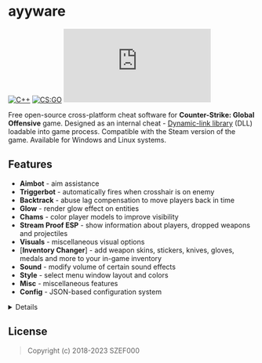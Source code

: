 # ayyware
[![C++](https://img.shields.io/badge/language-C%2B%2B-%23f34b7d.svg?style=plastic)](https://en.wikipedia.org/wiki/C%2B%2B) 
[![CS:GO](https://img.shields.io/badge/game-CS%3AGO-yellow.svg?style=plastic)](https://store.steampowered.com/app/730/CounterStrike_Global_Offensive/) 
[![License](https://github.com/SZEF000/CHEAT/blob/master/LICENSE.txt)](LICENSE)

Free open-source cross-platform cheat software for **Counter-Strike: Global Offensive** game. Designed as an internal cheat - [Dynamic-link library](https://en.wikipedia.org/wiki/Dynamic-link_library) (DLL) loadable into game process. Compatible with the Steam version of the game. Available for Windows and Linux systems.

## Features
*   **Aimbot** - aim assistance
*   **Triggerbot** - automatically fires when crosshair is on enemy
*   **Backtrack** - abuse lag compensation to move players back in time
*   **Glow** - render glow effect on entities
*   **Chams** - color player models to improve visibility
*   **Stream Proof ESP** - show information about players, dropped weapons and projectiles
*   **Visuals** - miscellaneous visual options
*   [**Inventory Changer**] - add weapon skins, stickers, knives, gloves, medals and more to your in-game inventory
*   **Sound** - modify volume of certain sound effects
*   **Style** - select menu window layout and colors
*   **Misc** - miscellaneous features
*   **Config** - JSON-based configuration system

<details>

*   **Aimbot** - aim assistance
    *   **Enabled** - on / off master switch
    *   **On key \[ key \]** - aimbot works only when chosen key is being held
    *   **Aimlock** - brings your aim to the target (affected by Smooth).
    *   **Silent** - aimbot is not visible on your screen (client-sided only)
    *   **Friendly fire** - treat allies as enemies
    *   **Visible only** - aim only on visible players
    *   **Scoped only** - aimbot works only when using scope (applies only to sniper rifles)
    *   **Ignore flash** - ignore flashbang i.e. aim when local player is flashed
    *   **Ignore smoke** - ignore smoke i.e. aim when target is in smoke
    *   **Auto shot** - shoot automatically when target found
    *   **Auto scope** - automatically scopes sniper rifle before shooting
    *   **Bone** - bone which aimbot aims at
    *   **Fov** - field-of-view which aimbot operates \[*0*-*255*\]
    *   **Smooth** - smooth aimbot movement in order to seem more human-like
    *   **Max aim inaccuracy** - maximum weapon inaccuracy allowing aimbot to run, lowering this value will e.g. disable aimbot while jumping or running

*   **Triggerbot** - automatically fires when crosshair is on enemy
    *   **Enabled** - on / off master switch
    *   **On key \[ key \]** - triggerbot works only when chosen key is being held
    *   **Friendly fire** - treat allies as enemies
    *   **Scoped only** - triggerbot works only when using scope (applies only to sniper rifles)
    *   **Ignore flash** - ignore flashbang i.e. shoot when local player is flashed
    *   **Ignore smoke** - ignore smoke i.e. shoot when target is in smoke
    *   **Hitgroup** - body parts on which triggerbot works
    *   **Shot delay** - delay time in ms (milliseconds)
    *   **Min damage** - minimal damage to fire.

*   **Backtrack** - abuse lag compensation in order to move players back in time
    *   **Enabled** - on / off master switch
    *   **Ignore smoke** - ignore smoke i.e. backtrack when target is in smoke
    *   **Time limit** - limit the backtracking window \[*1*-*200*ms\]

*   **Glow** - render glow effect on entities

    *Allies, Enemies, Planting (player planting bomb), Defusing (player defusing bomb), Local player, Weapons (dropped weapons), C4, Planted C4, Chickens, Defuse kits, Projectiles, Hostages, Ragdolls* **/** *All, Visible, Occluded*

    *   **Enabled** - on / off master switch
    *   **Health based** - color is based on player's hp
    *   **Color** - glow color in rgba format
    *   **Style** - glow style { `Default`, `Rim3d`, `Edge`, `Edge Pulse` }

*   **Chams** - color player models to improve visibility

    *Allies, Enemies, Planting (player planting bomb), Defusing (player defusing bomb), Local player, Weapons (dropped weapons), Hands (view model hands), Backtrack (requires backtrack to be enabled), Sleeves (view model)* **/** *All, Visible, Occluded*
    *   **Enabled** - on / off master switch
    *   **Health based** - color is based on player's hp
    *   **Blinking** - change transparency frequently
    *   **Material** - material applied to model { `Normal`, `Flat`, `Animated`, `Platinum`, `Glass`, `Chrome`, `Crystal`, `Silver`, `Gold`, `Plastic`, `Glow` }
    *   **Wireframe** - render triangle mesh instead of solid material
    *   **Cover** - draw chams material on top of the original material instead of overriding it
    *   **Ignore-Z** - draw material through walls

*   **ESP** - show additional information about players and game world
    1.  *Allies, Enemies*
        *   *All, Visible, Occluded*

    2.  *Weapons*

    3.  *Projectiles*
        *   *Flashbang, HE Grenade, Breach Charge, Bump Mine, Decoy Grenade, Molotov, TA Grenade, Smoke Grenade, Snowball*

    4.  *Danger Zone*
        *   *Sentries, Drones, Cash, Cash Dufflebag, Pistol Case, Light Case, Heavy Case, Explosive Case, Tools Case, Full Armor, Armor, Helmet, Parachute, Briefcase, Tablet Upgrade, ExoJump, Ammobox, Radar Jammer*

    *   **Enabled** - on / off master switch
    *   **Font** - esp text font
    *   **Snaplines** - draw snapline to player
    *   **Eye traces** - draw player eye traces (shows where player looks)
    *   **Box** - draw 2D box over player model
    *   **Name** - draw player name
    *   **Health** - draw player health
    *   **Health bar** - draw rectangle indicating player health
    *   **Armor** - draw player armor
    *   **Armor bar** - draw rectangle indicating player armor
    *   **Money** - draw player money
    *   **Head dot** - draw dot on player's head
    *   **Active Weapon** - draw player equipped weapon

*   **Visuals** - miscellaneous visual options
    *   **Disable post-processing** - disable post-processing effects in order to increase FPS
    *   **Inverse ragdoll gravity** - inverse gravitational acceleration on falling player ragdoll corpse (during death sequence)
    *   **No fog** - remove fog from map for better visibility
    *   **No 3d sky** - remove 3d skybox from map - increases FPS
    *   **No visual recoil** - remove visual recoil punch effect
    *   **No hands** - remove arms / hands model from first-person view
    *   **No sleeves** - remove sleeves model from first-person view
    *   **No weapons** - remove weapons model from first-person view
    *   **No smoke** - remove smoke grenade effect
    *   **No blur** - remove blur
    *   **No scope overlay** - remove black overlay while scoping
    *   **No grass** - remove grass from map in Danger Zone mode (`dz_blacksite` and `dz_sirocco` maps)
    *   **No shadows** - disable dynamic shadows
    *   **Wireframe smoke** - render smoke skeleton instead of particle effect
    *   **Zoom \[ key \]** - enable zoom on unzoomable weapons
    *   **Thirdperson** - thirdperson view
    *   **Thirdperson distance** - camera distance in thirdperson view
    *   **View model FOV** - change view model FOV \[*-60*-*0*-*60*\] (0 - actual view model, negative values - decreased view model, positive values - increased view model)
    *   **FOV** - change view FOV \[*-60*-*0*-*60*\] (0 - actual view fov, negative values - decreased, positive values - increased)
    *   **Far Z** - far clipping range, useful after disabling fog on large maps (e.g `dz_sirocco`) to render distant buildings
    *   **Flash reduction** - reduces flashbang grenade effect \[*0*-*100*%\] (0 - full flash, 100 - no flash)
    *   **Brightness** - control game brightness \[*0.0*-*1.0*\]
    *   **Skybox** - change sky(box)
    *   **World color** - set world material ambient light color
    *   **Deagle spinner** - play "spinning" inspect animation when holding Deagle
    *   **Screen effect** - screenspace effect - *Drone cam, Drone cam with noise, Underwater, Healthboost, Dangerzone*
    *   **Hit effect** - show screen effect on enemy hit
    *   **Hit marker** - show a cross detail on enemy hit

*   **Inventory Changer** - add weapon skins, stickers, knives, gloves, medals and more to your in-game inventory

*   **Sound** - modify volume of certain sound effects
    *   **Chicken volume** - volume of chicken sounds

    *Local player, Allies, Enemies*
    *   **Master volume** - overall volume of sounds emitted by player
    *   **Headshot volume** - volume of headshot sound (when player gets headshoted)
    *   **Weapon volume** - volume of player weapon shots
    *   **Footstep volume** - volume of player footsteps

*   **Misc** - miscellaneous features
    *   **Menu key \[ key \]** - menu toggle key

    *   **Menu style** - menu style toggle (*Classic* **/** *One window*)

    *   **Menu colors** - menu color theme (*Dark **/** Light **/** Classic*)

    *   **Anti AFK kick** - avoid auto-kick by server for inactivity

    *   **Auto strafe** - automatically strafe in air following mouse movement

    *   **Bunny hop** - automatically simulate space bar press / release while jump button is being held; increases movement speed

    *   **Clan tag** - set custom clan tag

    *   **Animated clan tag** - animate clan tag

    *   **Fast duck** - remove crouch delay

    *   **Sniper crosshair** - draw crosshair while holding sniper rifle

    *   **Recoil crosshair** - crosshair follows recoil pattern

    *   **Auto pistol** - fire pistols like automatic rifles

    *   **Auto reload** - automatically reload if weapon has empty clip

    *   **Auto accept** - automatically accept competitive match

    *   **Radar hack** - show enemies positions on radar

    *   **Reveal ranks** - show player ranks in scoreboard in competitive modes

    *   **Reveal money** - show enemies' money in scoreboard

    *   **Spectator list** - show nicknames of players spectating you

    *   **Watermark** - show cheat name in the upper-left screen corner and fps & ping in the upper-right corner

    *   **Offscreen Enemies** - draw circles on the screen indicating that there are enemies behind us

    *   **Fix animation LOD** - fix aimbot inaccuracy for players behind local player

    *   **Fix bone matrix** - correct client bone matrix to be closer to server one

    *   **Disable model occlusion** - draw player models even if they are behind thick walls

    *   **Kill message** - print message to chat after killing an enemy

    *   **Name stealer** - mimic other players names

    *   **Custom clantag** - set a custom clantag

    *   **Fast plant** - plants bomb on bombsite border, when holding <kbd>LMB</kbd> or <kbd>E</kbd> key

    *   **Fast Stop** - stops the player faster than normal

    *   **Quick reload** - perform quick weapon switch during reload for faster reload

    *   **Prepare revolver \[ key \]** - keep revolver cocked, optionally on key

    *   **Fix tablet signal** - allow use tablet on underground (dangerzone)

    *   **Hit Sound** - sound emitted when hurting enemy

    *   **Chocked packets** - length of sequence of chocked ticks

    *   **Max angle delta** - maximum viewangles change per tick

    *   **Aspect Ratio** - allows you to change the aspect ratio

    *   **Purchase List** - show the purchased equipment by enemies.

    *   **Reportbot** - automatically report players on server for cheating or other abusive actions
        *   **Enabled** - on / off master switch
        *   **Target** - report target *Enemies/Allies/All*
        *   **Delay** - delay between reports, in seconds
        *   **Aimbot** - report for aim assistance
        *   **Wallhack** - report for visual assistance
        *   **Other** - report for other assistance
        *   **Griefing** - report for griefing
        *   **Abusive Communications** - report for abusive communications

    *   **Unhook** - unload cheat

*   **Config** - JSON-based configuration system
    *   **Create config** - create new configuration file
    *   **Reset config** - restore default configuration settings (does not touch saved configuration)
    *   **Load selected** - load selected configuration file
    *   **Save selected** - save selected configuration file
    *   **Delete selected** - delete selected configuration file
    *   **Reload configs** - reload configs list
</details>


## License

> Copyright (c) 2018-2023 SZEF000
